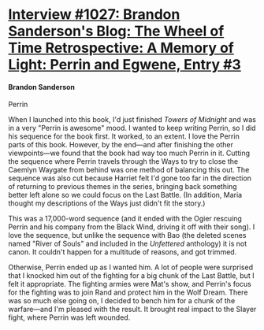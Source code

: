 # [Interview #1027: Brandon Sanderson's Blog: The Wheel of Time Retrospective: A Memory of Light: Perrin and Egwene, Entry #3](https://www.theoryland.com/intvmain.php?i=1027#3)

#### Brandon Sanderson

Perrin

When I launched into this book, I'd just finished
*Towers of Midnight*
and was in a very "Perrin is awesome" mood. I wanted to keep writing Perrin, so I did his sequence for the book first. It worked, to an extent. I love the Perrin parts of this book. However, by the end—and after finishing the other viewpoints—we found that the book had way too much Perrin in it. Cutting the sequence where Perrin travels through the Ways to try to close the Caemlyn Waygate from behind was one method of balancing this out. The sequence was also cut because Harriet felt I'd gone too far in the direction of returning to previous themes in the series, bringing back something better left alone so we could focus on the Last Battle. (In addition, Maria thought my descriptions of the Ways just didn't fit the story.)

This was a 17,000-word sequence (and it ended with the Ogier rescuing Perrin and his company from the Black Wind, driving it off with their song). I love the sequence, but unlike the sequence with Bao (the deleted scenes named "River of Souls" and included in the
*Unfettered*
anthology) it is not canon. It couldn't happen for a multitude of reasons, and got trimmed.

Otherwise, Perrin ended up as I wanted him. A lot of people were surprised that I knocked him out of the fighting for a big chunk of the Last Battle, but I felt it appropriate. The fighting armies were Mat's show, and Perrin's focus for the fighting was to join Rand and protect him in the Wolf Dream. There was so much else going on, I decided to bench him for a chunk of the warfare—and I'm pleased with the result. It brought real impact to the Slayer fight, where Perrin was left wounded.

